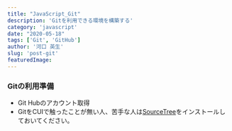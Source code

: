 ```yaml
---
title: "JavaScript_Git"
description: 'Gitを利用できる環境を構築する'
category: 'javascript'
date: "2020-05-18"
tags: ['Git', 'GitHub']
author: '河口 英生'
slug: 'post-git'
featuredImage: 
---
```

<div class="post-section">
<h3 class="title is-5" >Gitの利用準備</h3>

- Git Hubのアカウント取得
- GitをCUIで触ったことが無い人、苦手な人は[SourceTree](https://www.sourcetreeapp.com/)をインストールしておいてください。
</div>
